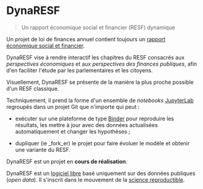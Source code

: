 # DynaRESF

> Un rapport économique social et financier (RESF) dynamique

Un projet de loi de finances annuel contient toujours un [rapport économique social et financier](https://www.performance-publique.budget.gouv.fr/sites/performance_publique/files/farandole/ressources/2018/pap/pdf/RESF18.pdf).

DynaRESF vise à rendre interactif les chapitres du RESF consacrés aux _perspectives économiques_ et aux _perspectives des finances publiques_, afin d'en faciliter l'étude par les parlementaires et les citoyens.

Visuellement, DynaRESF se présente de la manière la plus proche possible d'un RESF classique.

Techniquement, il prend la forme  d'un ensemble de _notebooks_ [JupyterLab](http://jupyterlab.readthedocs.io/) regroupés dans un projet Git que n'importe qui peut :
* exécuter sur une plateforme de type [Binder](https://mybinder.org/) pour reproduire les résultats, les mettre à jour avec des données actualisées automatiquement et changer les hypothèses ;
- dupliquer (ie _fork_er) le projet pour faire évoluer le modèle et obtenir une variante du RESF.

DynaRESF est un projet en **cours de réalisation**.

DynaRESF est un [logiciel libre](LICENSE.md) basé uniquement sur des données publiques (_open data_). Il s'inscrit dans le mouvement de la [science reproductible](https://www.nature.com/articles/s41562-016-0021).